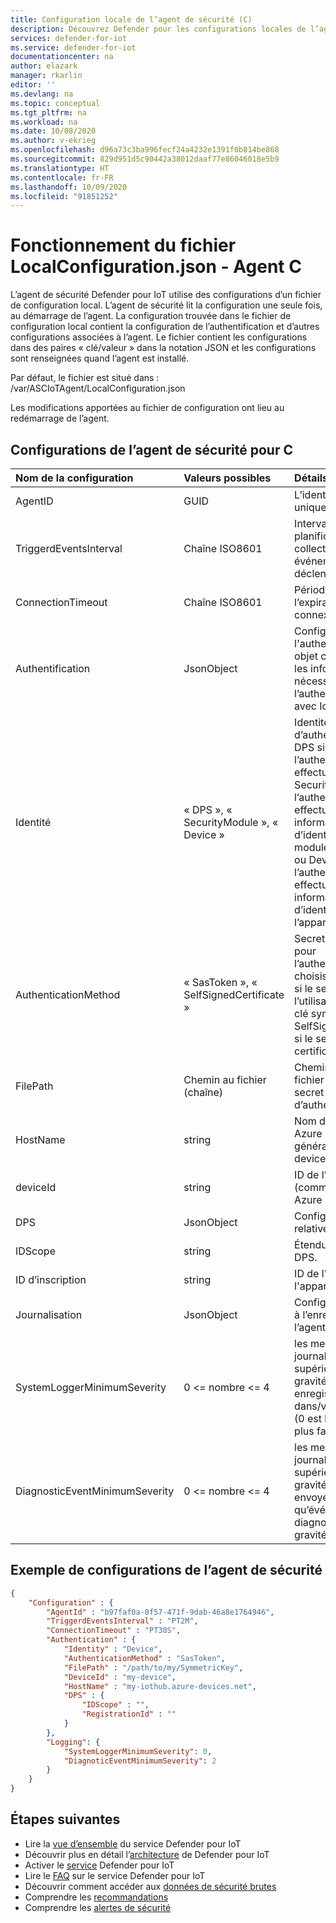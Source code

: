 ```yaml
---
title: Configuration locale de l’agent de sécurité (C)
description: Découvrez Defender pour les configurations locales de l’agent pour C.
services: defender-for-iot
ms.service: defender-for-iot
documentationcenter: na
author: elazark
manager: rkarlin
editor: ''
ms.devlang: na
ms.topic: conceptual
ms.tgt_pltfrm: na
ms.workload: na
ms.date: 10/08/2020
ms.author: v-ekrieg
ms.openlocfilehash: d96a73c3ba996fecf24a4232e1391f0b814be868
ms.sourcegitcommit: 829d951d5c90442a38012daaf77e86046018e5b9
ms.translationtype: HT
ms.contentlocale: fr-FR
ms.lasthandoff: 10/09/2020
ms.locfileid: "91851252"
---
```

# <a name="understanding-the-localconfigurationjson-file---c-agent"></a>Fonctionnement du fichier LocalConfiguration.json - Agent C

L’agent de sécurité Defender pour IoT utilise des configurations d’un fichier de configuration local.
L’agent de sécurité lit la configuration une seule fois, au démarrage de l’agent.
La configuration trouvée dans le fichier de configuration local contient la configuration de l’authentification et d’autres configurations associées à l’agent.
Le fichier contient les configurations dans des paires « clé/valeur » dans la notation JSON et les configurations sont renseignées quand l’agent est installé.

Par défaut, le fichier est situé dans : /var/ASCIoTAgent/LocalConfiguration.json

Les modifications apportées au fichier de configuration ont lieu au redémarrage de l’agent.

## <a name="security-agent-configurations-for-c"></a>Configurations de l’agent de sécurité pour C

| Nom de la configuration | Valeurs possibles | Détails |
|:-----------|:---------------|:--------|
| AgentID | GUID | L’identificateur unique de l’agent |
| TriggerdEventsInterval | Chaîne ISO8601 | Intervalle du planificateur pour la collecte des événements déclenchés |
| ConnectionTimeout | Chaîne ISO8601 | Période avant l’expiration de la connexion à IoThub |
| Authentification | JsonObject | Configuration de l'authentification. Cet objet contient toutes les informations nécessaires pour l’authentification avec IoTHub |
| Identité | « DPS », « SecurityModule », « Device » | Identité d’authentification - DPS si l’authentification est effectuée via DPS, SecurityModule si l’authentification est effectuée via les informations d’identification du module de sécurité ou Device si l’authentification est effectuée avec les informations d’identification de l’appareil |
| AuthenticationMethod | « SasToken », « SelfSignedCertificate » | Secret de l’utilisateur pour l’authentification : choisissez SasToken si le secret de l’utilisateur est une clé symétrique ou SelfSignedCertificate si le secret est un certificat auto-signé  |
| FilePath | Chemin au fichier (chaîne) | Chemin d’accès au fichier qui contient le secret d’authentification |
| HostName | string | Nom d’hôte du hub Azure IoT, en général, <mon-hub>.azure-devices.net |
| deviceId | string | ID de l’appareil (comme inscrit dans Azure IoT Hub) |
| DPS | JsonObject | Configurations relatives à DPS |
| IDScope | string | Étendue de l’ID de DPS. |
| ID d’inscription | string  | ID de l'inscription de l'appareil DPS |
| Journalisation | JsonObject | Configurations liées à l’enregistreur de l’agent |
| SystemLoggerMinimumSeverity | 0 <= nombre <= 4 | les messages de journal égaux ou supérieurs à cette gravité seront enregistrés dans/var/log/syslog (0 est la gravité la plus faible) |
| DiagnosticEventMinimumSeverity | 0 <= nombre <= 4 | les messages de journal égaux ou supérieurs à cette gravité seront envoyés en tant qu’événements de diagnostic (0 est la gravité la plus faible) |

## <a name="security-agent-configurations-code-example"></a>Exemple de configurations de l’agent de sécurité

```json
{
    "Configuration" : {
        "AgentId" : "b97faf0a-0f57-471f-9dab-46a8e1764946",
        "TriggerdEventsInterval" : "PT2M",
        "ConnectionTimeout" : "PT30S",
        "Authentication" : {
            "Identity" : "Device",
            "AuthenticationMethod" : "SasToken",
            "FilePath" : "/path/to/my/SymmetricKey",
            "DeviceId" : "my-device",
            "HostName" : "my-iothub.azure-devices.net",
            "DPS" : {
                "IDScope" : "",
                "RegistrationId" : ""
            }
        },
        "Logging": {
            "SystemLoggerMinimumSeverity": 0,
            "DiagnoticEventMinimumSeverity": 2
        }
    }
}
```

## <a name="next-steps"></a>Étapes suivantes

- Lire la [vue d’ensemble](overview.md) du service Defender pour IoT
- Découvrir plus en détail l’[architecture](architecture.md) de Defender pour IoT
- Activer le [service](quickstart-onboard-iot-hub.md) Defender pour IoT
- Lire le [FAQ](resources-frequently-asked-questions.md) sur le service Defender pour IoT
- Découvrir comment accéder aux [données de sécurité brutes](how-to-security-data-access.md)
- Comprendre les [recommandations](concept-recommendations.md)
- Comprendre les [alertes de sécurité](concept-security-alerts.md)
